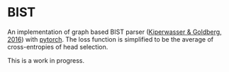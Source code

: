 # BIST

An implementation of graph based BIST parser ([Kiperwasser & Goldberg, 2016](https://arxiv.org/abs/1603.04351)) with [pytorch](https://github.com/pytorch/pytorch). The loss function is simplified to be the average of cross-entropies of head selection.

This is a work in progress.
